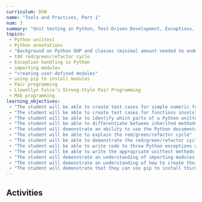 ```yaml
---
curriculum: DSW
name: "Tools and Practices, Part 1"
num: 3
summary: "Unit testing in Python, Test-Driven Development, Exceptions, Modules"
topics:
 - Python unittest
 - Python annotations
 - "Background on Python OOP and classes (minimal amount needed to understand use of unittest)"
 - tdd red/green/refactor cycle
 - Exception handling in Python
 - importing modules
 - "creating user-defined modules"
 - using pip to install modules
 - Pair programming
 - Llewellyn Falco's Strong-Style Pair Programming
 - Mob programming
learning_objectives:
 - "The student will be able to create test cases for simple numeric functions"
 - "The student will be able to create test cases for functions involving complex data types"
 - "The student will be able to identify which parts of a Python unittest suite are annotations (e.g.  @unittest.skip())"
 - "The student will be able to differentiate between inherited methods and user-defined methods in the limited context of extending the unittest class to create test suites"
 - "The student will demonstrate an ability to use the Python documentation to locate the inherited methods of unittest"
 - "The student will be able to explain the red/green/refactor cycle"
 - "The student will be able to demonstrate the red/green/refactor cycle"
 - "The student will be able to write code to throw Python exceptions when appropriate (e.g. when parameter values are not reasonable)"
 - "The student will be able to write the appropriate unittest methods to check that the correct Python exceptions are thrown"
 - "The student will demonstrate an understanding of importing modules, both user-defined and standard modules"
 - "The student will demonstrate an understanding of how to create their own modules"
 - "The student will demonstrate that they can use pip to install third-party libraries and then import them in their code"
---
```



## Activities



